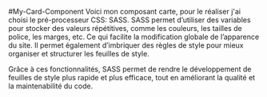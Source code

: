 #My-Card-Component
Voici mon composant carte, pour le réaliser j'ai choisi le pré-processeur CSS: SASS.
SASS permet d’utiliser des variables pour stocker des valeurs répétitives, comme les couleurs, les tailles de police, les marges, etc. Ce qui facilite la modification globale de l’apparence du site.
Il permet également d’imbriquer des règles de style pour mieux organiser et structurer les feuilles de style.

Grâce à ces fonctionnalités, SASS permet de rendre le développement de feuilles de style plus rapide et plus efficace, tout en améliorant la qualité et la maintenabilité du code.
